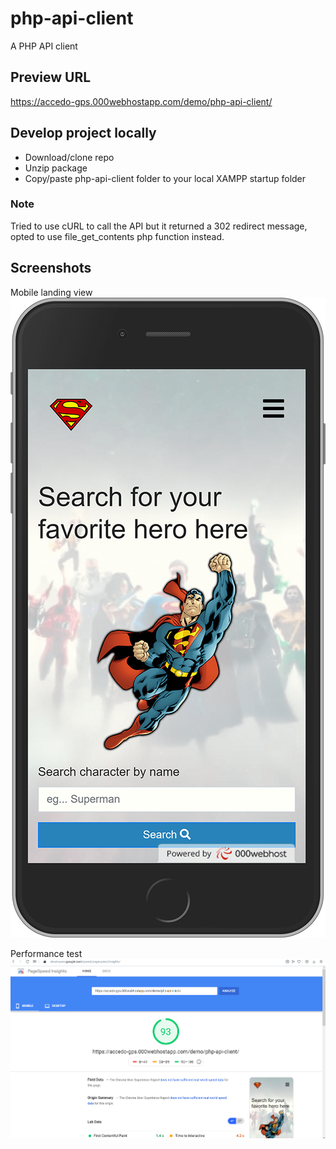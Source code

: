 # php-api-client
 A PHP API client
 
## Preview URL

https://accedo-gps.000webhostapp.com/demo/php-api-client/

## Develop project locally

* Download/clone repo
* Unzip package
* Copy/paste php-api-client folder to your local XAMPP startup folder

### Note

Tried to use cURL to call the API but it returned a 302 redirect message, opted to use file_get_contents php function instead.

## Screenshots

Mobile landing view
![screenshot](https://github.com/aumartinez/php-api-client/blob/master/screenshot-3.png)

Performance test
![screenshot](https://github.com/aumartinez/php-api-client/blob/master/screenshot-2.PNG)
